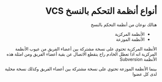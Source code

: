 # <div dir="rtl">أنواع أنظمة التحكم بالنسخ VCS</div>

<div dir="rtl">
هنالك نوعان من أنظمة التحكم بالنسخ

<ul>
<li>الأنظمة المركزية</li>
<li>الأنظمة الموزعة</li>
</ul>

الأنظمة المركزية تحتوي على نسخة مشتركة بين أعضاء الفريق من عيوب الأنظمة المركزية انه اذا تعطل الخادم راح ينقطع الاتصال عن بقية أعضاء الفريق ومن امثلة هذه الأنظمة Subversion

بينما الأنظمة الموزعة تحتوي على نسخة مشتركة بين أعضاء الفريق وكذلك نسخة محلية لدى كل عضوا
</div>